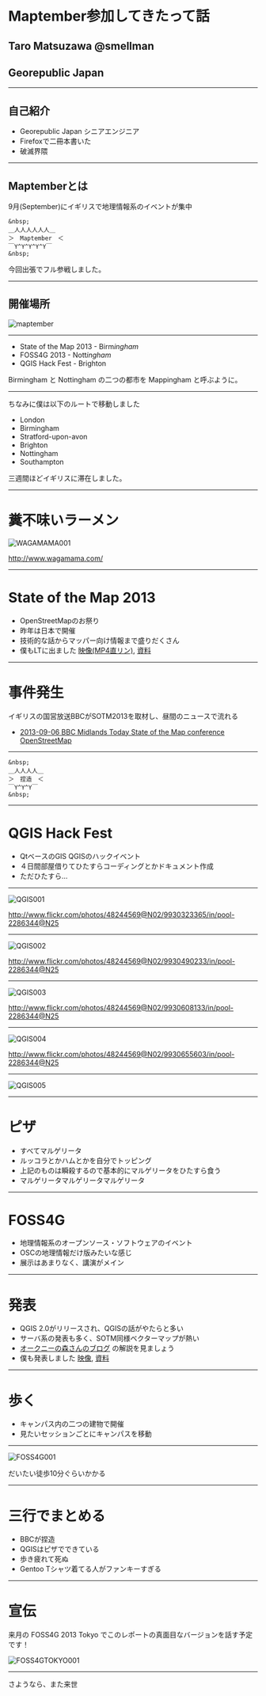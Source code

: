 # Maptember参加してきたって話
## Taro Matsuzawa @smellman
## Georepublic Japan

---
## 自己紹介
- Georepublic Japan シニアエンジニア
- Firefoxで二冊本書いた
- 破滅界隈

---
## Maptemberとは
9月(September)にイギリスで地理情報系のイベントが集中

	&nbsp;
	＿人人人人人人＿
	＞　Maptember　＜
	￣Y^Y^Y^Y^Y￣
	&nbsp;

今回出張でフル参戦しました。

---
## 開催場所

![maptember](../images/maptember.jpg)

---

- State of the Map 2013 - Birm*ingham*
- FOSS4G 2013 - Nott*ingham*
- QGIS Hack Fest - Brighton

Birmingham と Nottingham の二つの都市を Mappingham と呼ぶように。

---

ちなみに僕は以下のルートで移動しました

- London
- Birmingham
- Stratford-upon-avon
- Brighton
- Nottingham
- Southampton

三週間ほどイギリスに滞在しました。

---

# 糞不味いラーメン

![WAGAMAMA001](../images/wagamama_001.jpg)

http://www.wagamama.com/

---

# State of the Map 2013

- OpenStreetMapのお祭り
- 昨年は日本で開催
- 技術的な話からマッパー向け情報まで盛りだくさん
- 僕もLTに出ました [映像(MP4直リン)](http://osm.won2.de/sotm/d3t1-1640-VA-LIGHTNING_TALKS_2.mp4), [資料](http://smellman.github.io/presentation/find_a_hidden_river/index.html)

---

# 事件発生
イギリスの国営放送BBCがSOTM2013を取材し、昼間のニュースで流れる

- [2013-09-06 BBC Midlands Today State of the Map conference OpenStreetMap](http://www.youtube.com/watch?v=EEF3VECUc2Y)

---
	&nbsp;
	＿人人人人＿
	＞　捏造　＜
	￣Y^Y^Y￣
	&nbsp;
---

# QGIS Hack Fest

- QtベースのGIS QGISのハックイベント
- ４日間部屋借りてひたすらコーディングとかドキュメント作成
- ただひたすら...

---

![QGIS001](../images/qgis_001.jpg)

http://www.flickr.com/photos/48244569@N02/9930323365/in/pool-2286344@N25

---

![QGIS002](../images/qgis_002.jpg)

http://www.flickr.com/photos/48244569@N02/9930490233/in/pool-2286344@N25

---

![QGIS003](../images/qgis_003.jpg)

http://www.flickr.com/photos/48244569@N02/9930608133/in/pool-2286344@N25

---

![QGIS004](../images/qgis_004.jpg)

http://www.flickr.com/photos/48244569@N02/9930655603/in/pool-2286344@N25

---

![QGIS005](../images/qgis_005.jpg)

---

# ピザ
- すべてマルゲリータ
- ルッコラとかハムとかを自分でトッピング
- 上記のものは瞬殺するので基本的にマルゲリータをひたすら食う
- マルゲリータマルゲリータマルゲリータ

---

# FOSS4G

- 地理情報系のオープンソース・ソフトウェアのイベント
- OSCの地理情報だけ版みたいな感じ
- 展示はあまりなく、講演がメイン

---

# 発表

- QGIS 2.0がリリースされ、QGISの話がやたらと多い
- サーバ系の発表も多く、SOTM同様ベクターマップが熱い
- [オークニーの森さんのブログ](http://blog.goo.ne.jp/jg2tkh/e/22bf007c85e8bc4409163ff6154c3fe2) の解説を見ましょう
- 僕も発表しました [映像](http://www.youtube.com/watch?v=kOx7GpEqsfc), [資料](http://smellman.github.io/presentation/svgmap/index.html)

---

# 歩く
- キャンパス内の二つの建物で開催
- 見たいセッションごとにキャンパスを移動

---

![FOSS4G001](../images/foss4g_001.jpg)

だいたい徒歩10分ぐらいかかる

---

# 三行でまとめる

- BBCが捏造
- QGISはピザでできている
- 歩き疲れて死ぬ
- Gentoo Tシャツ着てる人がファンキーすぎる

---

# 宣伝
来月の FOSS4G 2013 Tokyo でこのレポートの真面目なバージョンを話す予定です！

![FOSS4GTOKYO001](../images/foss4gtokyo_001.png)

---

さようなら、また来世